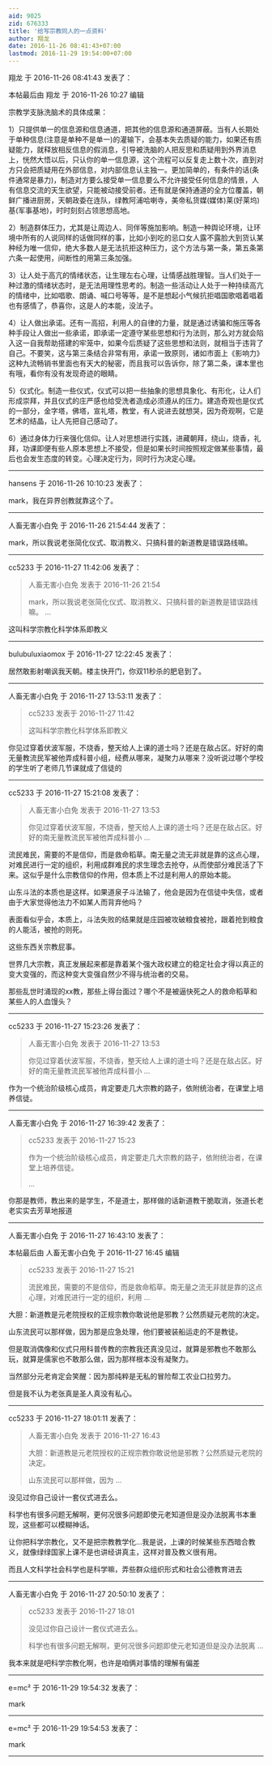```yaml
---
aid: 9025
zid: 676333
title: '给写宗教同人的一点资料'
author: 翔龙
date: 2016-11-26 08:41:43+07:00
lastmod: 2016-11-29 19:54:00+07:00
---
```


翔龙 于 2016-11-26 08:41:43 发表了：

本帖最后由 翔龙 于 2016-11-26 10:27 编辑 

宗教学支脉洗脑术的具体成果：

1）只提供单一的信息源和信息通道，把其他的信息源和通道屏蔽。当有人长期处于单种信息(注意是单种不是单一)的灌输下，会基本失去质疑的能力，如果还有质疑能力，就释放相反信息的假消息，引导被洗脑的人把反思和质疑用到外界消息上，恍然大悟以后，只认你的单一信息源，这个流程可以反复走上数十次，直到对方只会把质疑用在外部信息，对内部信息认主独一。更加简单的，有条件的话(条件通常是暴力)，制造对方要么接受单一信息要么不允许接受任何信息的情景，人有信息交流的天生欲望，只能被动接受前者。还有就是保持通道的全方位覆盖，朝鲜广播进厨房，天朝政委在连队，绿教阿浦哈喇寺，美帝私货媒(媒体)莱(好莱坞)基(军事基地)，时时刻刻占领思想高地。

2）制造群体压力，尤其是让周边人、同伴等施加影响。制造一种舆论环境，让环境中所有的人说同样的话做同样的事，比如小到吃的忌口女人露不露脸大到货认某种经为唯一信仰，绝大多数人是无法抗拒这种压力，这个方法与第一条，第五条第六条一起使用，间断性的用第三条加强。

3）让人处于高亢的情绪状态，让生理左右心理，让情感战胜理智。当人们处于一种过激的情绪状态时，是无法用理性思考的。制造一些活动让人处于一种持续高亢的情绪中，比如唱歌、朗诵、喊口号等等，是不是想起小气候抗拒唱国歌唱着唱着也有感情了，恭喜你，这是人的本能，没法子。

4）让人做出承诺。还有一高招，利用人的自律的力量，就是通过诱骗和施压等各种手段让人做出一些承诺，即承诺一定遵守某些思想和行为法则，那么对方就会陷入这一自我帮助搭建的牢笼中，如果今后质疑了这些思想和法则，就相当于违背了自己。不要笑，这与第三条结合非常有用，承诺一致原则，诸如市面上《影响力》这种九流畅销书里面也有天大的秘密，而且我可以告诉你，除了第二条，课本里也有哦，看你有没有发现奇迹的眼睛。

5）仪式化。制造一些仪式，仪式可以把一些抽象的思想具象化、有形化，让人们形成崇拜，并且仪式的庄严感也给受洗者造成必须遵从的压力。建造奇观也是仪式的一部分，金字塔，佛塔，宣礼塔，教堂，有人说进去就想哭，因为奇观啊，它是艺术的结晶，让人先把自己感动了。

6）通过身体力行来强化信仰。让人对思想进行实践，进藏朝拜，绕山，烧香，礼拜，功课即便有些人原本思想上不接受，但是如果长时间按照规定做某些事情，最后也会发生态度的转变。心理决定行为，同时行为决定心理。

---------

hansens 于 2016-11-26 10:10:23 发表了：

mark，我在异界创教就靠这个了。

---------

人畜无害小白免 于 2016-11-26 21:54:44 发表了：

mark，所以我说老张简化仪式、取消教义、只搞科普的新道教是错误路线嘛。

---------

cc5233 于 2016-11-27 11:42:06 发表了：

> 人畜无害小白免 发表于 2016-11-26 21:54
> 
> mark，所以我说老张简化仪式、取消教义、只搞科普的新道教是错误路线嘛。 ...



这叫科学宗教化科学体系即教义

---------

bulubuluxiaomox 于 2016-11-27 12:22:45 发表了：

居然敢影射嘲讽我天朝。楼主快开门，你双11秒杀的肥皂到了。

---------

人畜无害小白免 于 2016-11-27 13:53:11 发表了：

> cc5233 发表于 2016-11-27 11:42
> 
> 这叫科学宗教化科学体系即教义



你见过穿着伏波军服，不烧香，整天给人上课的道士吗？还是在敌占区。好好的南无量教流民军被他弄成科普小组，经费从哪来，凝聚力从哪来？没听说过哪个学校的学生听了老师几节课就成了信徒的

---------

cc5233 于 2016-11-27 15:21:08 发表了：

> 人畜无害小白免 发表于 2016-11-27 13:53
> 
> 你见过穿着伏波军服，不烧香，整天给人上课的道士吗？还是在敌占区。好好的南无量教流民军被他弄成科普小 ...



流民难民，需要的不是信仰，而是救命稻草。南无量之流无非就是靠的这点心理，对难民进行一定的组织，利用成群难民的求生理念去抢夺，从而使部分难民活了下来。这似乎是什么宗教信仰的作用，但本质上不过是利用人的原始本能。

山东斗法的本质也是这样。如果道泉子斗法输了，他会是因为在信徒中失信，或者由于大家觉得他法力不如某人而背弃他吗？

表面看似乎会，本质上，斗法失败的结果就是庄园被攻破粮食被抢，跟着抢到粮食的人能活，被抢的则死。

这些东西关宗教屁事。

世界几大宗教，真正发展起来都是靠着某个强大政权建立的稳定社会才得以真正的变大变强的，而这种变大变强自然少不得与统治者的交易。

那些乱世时涌现的xx教，那些上得台面过？哪个不是被逼快死之人的救命稻草和某些人的人血馒头？

---------

cc5233 于 2016-11-27 15:23:26 发表了：

> 人畜无害小白免 发表于 2016-11-27 13:53
> 
> 你见过穿着伏波军服，不烧香，整天给人上课的道士吗？还是在敌占区。好好的南无量教流民军被他弄成科普小 ...



作为一个统治阶级核心成员，肯定要走几大宗教的路子，依附统治者，在课堂上培养信徒。

---------

人畜无害小白免 于 2016-11-27 16:39:42 发表了：

> cc5233 发表于 2016-11-27 15:23
> 
> 作为一个统治阶级核心成员，肯定要走几大宗教的路子，依附统治者，在课堂上培养信徒。
> 
> ...



你那是教师，教出来的是学生，不是道士，那样做的话新道教干脆取消，张道长老老实实去芳草地报道

---------

人畜无害小白免 于 2016-11-27 16:43:10 发表了：

本帖最后由 人畜无害小白免 于 2016-11-27 16:45 编辑 


> 
> cc5233 发表于 2016-11-27 15:21
> 
> 流民难民，需要的不是信仰，而是救命稻草。南无量之流无非就是靠的这点心理，对难民进行一定的组织，利用 ...



大胆：新道教是元老院授权的正规宗教你敢说他是邪教？公然质疑元老院的决定。

山东流民可以那样做，因为那是应急处理，他们要被装船运走的不是教徒。

但是取消偶像和仪式只用科普传教的宗教我还真没见过，就算是邪教也不敢那么玩，就算是儒家也不敢那么做，因为那样根本没有凝聚力。

当然部分元老肯定会笑醒：因为那纯粹是无私的冒险帮工农业口拉劳力。

但是我不认为老张真是圣人真没有私心。

---------

cc5233 于 2016-11-27 18:01:11 发表了：

> 人畜无害小白免 发表于 2016-11-27 16:43
> 
> 大胆：新道教是元老院授权的正规宗教你敢说他是邪教？公然质疑元老院的决定。
> 
> 山东流民可以那样做，因为 ...



没见过你自己设计一套仪式进去么。

科学也有很多问题无解啊，更何况很多问题即使元老知道但是没办法脱离书本重现，这些都可以模糊神话。

让你把科学宗教化，又不是把宗教教学化...我是说，上课的时候某些东西暗合教义，就像绿绿国家上课不是也讲经讲真主，这样对普及教义很有用。

而且人文科学社会科学也是科学嘛，弄些群众组织形式和社会公德教育进去

---------

人畜无害小白免 于 2016-11-27 20:50:10 发表了：

> cc5233 发表于 2016-11-27 18:01
> 
> 没见过你自己设计一套仪式进去么。
> 
> 科学也有很多问题无解啊，更何况很多问题即使元老知道但是没办法脱离 ...



我本来就是吧科学宗教化啊，也许是咱俩对事情的理解有偏差

---------

e=mc² 于 2016-11-29 19:54:32 发表了：

mark

---------

e=mc² 于 2016-11-29 19:54:53 发表了：

mark

---------

